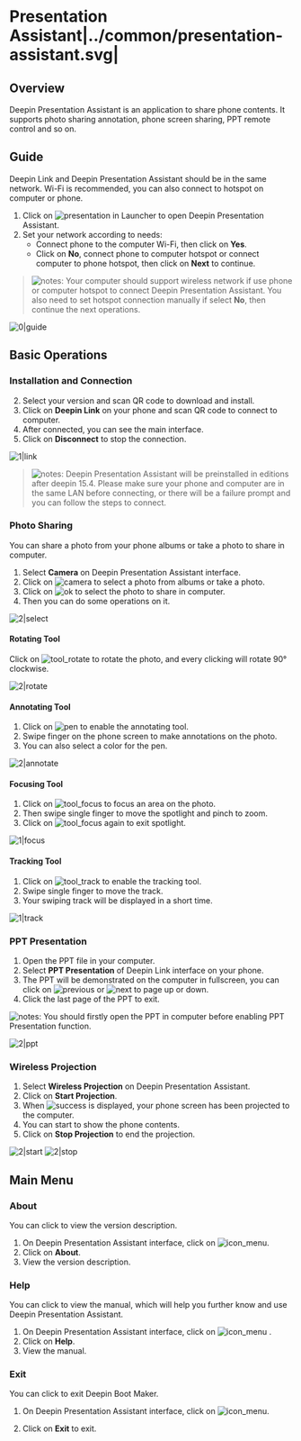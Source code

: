 # Presentation Assistant|../common/presentation-assistant.svg|

## Overview

Deepin Presentation Assistant is an application to share phone contents. It supports photo sharing annotation, phone screen sharing, PPT remote control and so on.

## Guide

Deepin Link and Deepin Presentation Assistant should be in the same network. Wi-Fi is recommended, you can also connect to hotspot on computer or phone.

1. Click on ![presentation](icon/presentation.svg) in Launcher to open Deepin Presentation Assistant.
2. Set your network according to needs:
   - Connect phone to the computer Wi-Fi, then click on **Yes**.
   - Click on **No**, connect phone to computer hotspot or connect computer to phone hotspot, then click on **Next** to continue.

> ![notes](icon/notes.svg): Your computer should support wireless network if use phone or computer hotspot to connect Deepin Presentation Assistant. You also need to set hotspot connection manually if select **No**, then continue the next operations.

![0|guide](jpg/guide.jpg)

## Basic Operations

### Installation and Connection


2. Select your version and scan QR code to download and install.
3. Click on **Deepin Link** on your phone and scan QR code to connect to computer.
4. After connected, you can see the main interface.
5. Click on **Disconnect** to stop the connection.

![1|link](jpg/link.jpg)

> ![notes](icon/notes.svg): Deepin Presentation Assistant will be preinstalled in editions after deepin 15.4. Please make sure your phone and computer are in the same LAN before connecting, or there will be a failure prompt and you can follow the steps to connect.


### Photo Sharing

You can share a photo from your phone albums or take a photo to share in computer.

1. Select **Camera** on Deepin Presentation Assistant interface.
2. Click on ![camera](icon/camera.svg) to select a photo from albums or take a photo.
3. Click on ![ok](icon/ok.svg) to select the photo to share in computer.
4. Then you can do some operations on it.

![2|select](jpg/select.jpg)

#### Rotating Tool

Click on ![tool_rotate](icon/tool_rotate.svg) to rotate the photo, and every clicking will rotate 90° clockwise.

![2|rotate](jpg/rotate.jpg)


#### Annotating Tool

1. Click on ![pen](icon/pen.svg) to enable the annotating tool.
2. Swipe finger on the phone screen to make annotations on the photo.
3. You can also select a color for the pen.

![2|annotate](jpg/annotate.jpg)


#### Focusing Tool

1. Click on ![tool_focus](icon/tool_focus.svg) to focus an area on the photo.
2. Then swipe single finger to move the spotlight and pinch to zoom.
3. Click on ![tool_focus](icon/tool_focus.svg) again to exit spotlight.

![1|focus](jpg/focus.jpg)


#### Tracking Tool

1. Click on ![tool_track](icon/tool_track.svg) to enable the tracking tool.
2. Swipe single finger to move the track.
3. Your swiping track will be displayed in a short time.

![1|track](jpg/track.jpg)


### PPT Presentation
1. Open the PPT file in your computer.
2. Select **PPT Presentation** of Deepin Link interface on your phone.
3. The PPT will be demonstrated on the computer in fullscreen, you can click on ![previous](icon/previous.svg) or ![next](icon/next.svg) to page up or down.
4. Click the last page of the PPT to exit.

![notes](icon/notes.svg): You should firstly open the PPT in computer before enabling PPT Presentation function.

![2|ppt](jpg/ppt.jpg)


### Wireless Projection

1. Select **Wireless Projection** on Deepin Presentation Assistant.
2. Click on **Start Projection**.
3. When ![success](icon/success.png) is displayed, your phone screen has been projected to the computer.
4. You can start to show the phone contents.
5. Click on **Stop Projection** to end the projection.

![2|start](jpg/start.jpg)
![2|stop](jpg/stop.jpg)


## Main Menu

### About

You can click to view the version description.

1. On Deepin Presentation Assistant interface, click on ![icon_menu](icon/icon_menu.svg).
2. Click on **About**.
3. View the version description.




### Help

You can click to view the manual, which will help you further know and use Deepin Presentation Assistant.

1. On Deepin Presentation Assistant interface, click on ![icon_menu](icon/icon_menu.svg) .
2. Click on **Help**.
3. View the manual.





### Exit

You can click to exit Deepin Boot Maker.

1. On Deepin Presentation Assistant interface, click on ![icon_menu](icon/icon_menu.svg).

2. Click on **Exit** to exit.

